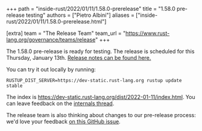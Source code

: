 +++
path = "inside-rust/2022/01/11/1.58.0-prerelease"
title = "1.58.0 pre-release testing"
authors = ["Pietro Albini"]
aliases = ["inside-rust/2022/01/11/1.58.0-prerelease.html"]

[extra]
team = "The Release Team"
team_url = "https://www.rust-lang.org/governance/teams/release"
+++

The 1.58.0 pre-release is ready for testing. The release is scheduled for this
Thursday, January 13th. [Release notes can be found here.][relnotes]

You can try it out locally by running:

```plain
RUSTUP_DIST_SERVER=https://dev-static.rust-lang.org rustup update stable
```

The index is <https://dev-static.rust-lang.org/dist/2022-01-11/index.html>. You
can leave feedback on the [internals thread][internals].

The release team is also thinking about changes to our pre-release process:
we'd love your feedback [on this GitHub issue][feedback].

[relnotes]: https://github.com/rust-lang/rust/blob/stable/RELEASES.md#version-1580-2022-01-13
[internals]: https://internals.rust-lang.org/t/rust-1-58-0-pre-release-testing/15946
[feedback]: https://github.com/rust-lang/release-team/issues/16
